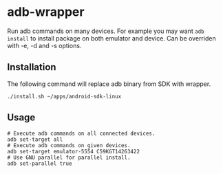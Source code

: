 adb-wrapper
===========

Run adb commands on many devices. For example you may want `adb install` to install package on
both emulator and device. Can be overriden with -e, -d and -s options.

Installation
-------------

The following command will replace adb binary from SDK with wrapper.

```
./install.sh ~/apps/android-sdk-linux
```

Usage
--------------

```
# Execute adb commands on all connected devices.
adb set-target all
# Execute adb commands on given devices.
adb set-target emulator-5554 C59KGT14263422
# Use GNU parallel for parallel install.
adb set-parallel true
```
